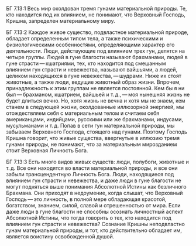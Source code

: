 БГ 7.13:1	Весь мир околдован тремя гунами материальной природы. Те, кто находится под их влиянием, не понимают, что Верховный Господь, Кришна, запределен материальному миру.

БГ 7.13:2	Каждое живое существо, подвластное материальной природе, обладает определенным типом тела, а также психическими и физиологическими особенностями, определяющими характер его деятельности. Люди, действующие под влиянием трех гун, делятся на четыре группы. Людей в гуне благости называют брахманами, людей в гуне страсти — кшатриями, тех, кто находится под смешанным влиянием гун страсти и невежества, называют вайшьями, а людей, целиком находящихся в гуне невежества, — шудрами. Ниже их стоят животные, а также люди, ведущие животный образ жизни. Впрочем, принадлежность к этим группам не является постоянной. Кем бы я ни был — брахманом, кшатрием, вайшьей и т. д., — моя нынешняя жизнь не будет длиться вечно. Но, хотя жизнь не вечна и хотя мы не знаем, кем станем в следующей жизни, околдованные иллюзорной энергией, мы отождествляем себя с материальным телом и считаем себя американцами, индийцами, русскими или же брахманами, индусами, мусульманами и т. д. Попав в сети гун материальной природы, мы забываем Верховного Господа, стоящего над гунами. Поэтому Господь Кришна говорит, что живые существа, ввергнутые в иллюзию тремя гунами природы, не понимают, что за материальным мирозданием стоит Верховная Личность Бога.

БГ 7.13:3	Есть много видов живых существ: люди, полубоги, животные и т. д. Все они находятся во власти материальной природы, и все они забыли трансцендентную Личность Бога. Люди, находящиеся под влиянием гун страсти и невежества, и даже люди в гуне благости не могут подняться выше понимания Абсолютной Истины как безличного Брахмана. Они приходят в недоумение, когда слышат, что Верховный Господь — это личность, в полной мере обладающая красотой, богатством, знанием, силой, славой и отрешенностью от мира. Если даже люди в гуне благости не способны осознать личностный аспект Абсолютной Истины, что тогда говорить о тех, кто находится под влиянием гун страсти и невежества? Сознание Кришны неподвластно гунам материальной природы, и тот, кто действительно обладает им, является воистину освобожденной душой.
